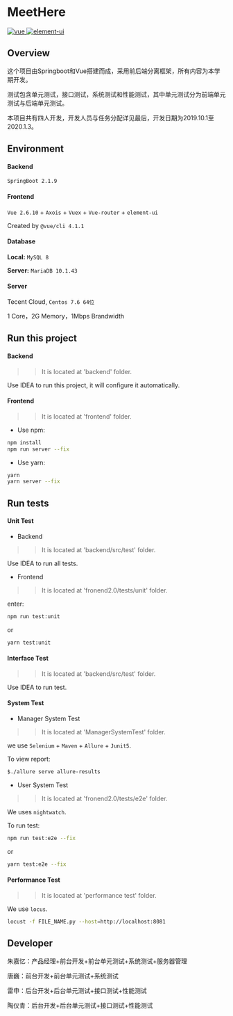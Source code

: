 # MeetHere

<p>
  <a href="https://github.com/vuejs/vue">
    <img src="https://img.shields.io/badge/vue-2.6.10-brightgreen.svg" alt="vue">
  </a>
  <a href="https://github.com/ElemeFE/element">
    <img src="https://img.shields.io/badge/element--ui-2.13.0-brightgreen.svg" alt="element-ui">
  </a>
</p>

## Overview

这个项目由Springboot和Vue搭建而成，采用前后端分离框架，所有内容为本学期开发。

测试包含单元测试，接口测试，系统测试和性能测试，其中单元测试分为前端单元测试与后端单元测试。

本项目共有四人开发，开发人员与任务分配详见最后，开发日期为2019.10.1至2020.1.3。

## Environment

#### Backend

`SpringBoot 2.1.9`

#### Frontend

`Vue 2.6.10` + `Axois` + `Vuex` + `Vue-router` + `element-ui`

Created  by `@vue/cli 4.1.1`

#### Database

**Local:** `MySQL 8`

**Server:** `MariaDB 10.1.43`


#### Server

Tecent Cloud, `Centos 7.6 64位`

1 Core，2G Memory，1Mbps Brandwidth

## Run this project

#### Backend

>> It is located at 'backend' folder.

Use IDEA to run this project, it will configure it automatically.

#### Frontend

>> It is located at 'frontend' folder.

- Use npm:

```bash
npm install
npm run server --fix
```

- Use yarn:

```bash
yarn
yarn server --fix
```

## Run tests

#### Unit Test

- Backend

>> It is located at 'backend/src/test' folder.

Use IDEA to run all tests.

- Frontend

>> It is located at 'fronend2.0/tests/unit' folder.

 enter:
```bash
npm run test:unit
```
or
```bash
yarn test:unit
```

#### Interface Test

>> It is located at 'backend/src/test' folder.

Use IDEA to run test.

#### System Test

- Manager System Test

>> It is located at 'ManagerSystemTest' folder.

 we use `Selenium` + `Maven` + `Allure` + `Junit5`.

To view report:

``` bash
$./allure serve allure-results
```

- User System Test

>> It is located at 'fronend2.0/tests/e2e' folder.

We uses `nightwatch`.

To run test:

``` bash
npm run test:e2e --fix
```
or
``` bash
yarn test:e2e --fix
```

#### Performance Test

>> It is located at 'performance test' folder.

We use `locus`.

``` bash
locust -f FILE_NAME.py --host=http://localhost:8081
```

## Developer

朱嘉忆：产品经理+前台开发+前台单元测试+系统测试+服务器管理

唐巍：前台开发+前台单元测试+系统测试

雷申：后台开发+后台单元测试+接口测试+性能测试

陶仪青：后台开发+后台单元测试+接口测试+性能测试
